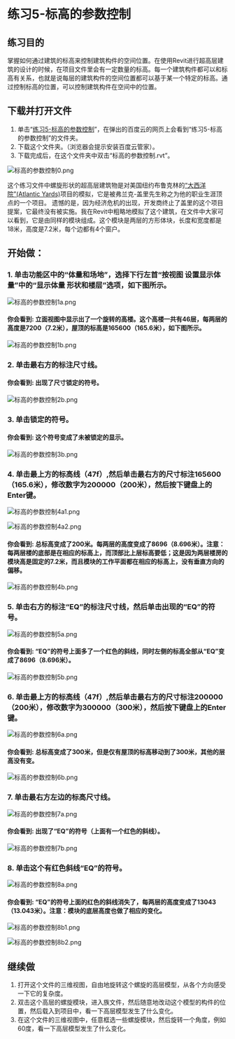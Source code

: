 # 练习5-标高的参数控制

## 练习目的

掌握如何通过建筑的标高来控制建筑构件的空间位置。在使用Revit进行超高层建筑的设计的时候，在项目文件里会有一定数量的标高。每一个建筑构件都可以和标高有关系，也就是说每层的建筑构件的空间位置都可以基于某一个特定的标高。通过控制标高的位置，可以控制建筑构件在空间中的位置。


## 下载并打开文件

1. 单击“[练习5-标高的参数控制](http://pan.baidu.com/s/1bbSqpK)”，在弹出的百度云的网页上会看到“练习5-标高的参数控制”的文件夹。
2. 下载这个文件夹。（浏览器会提示安装百度云管家）。
3. 下载完成后，在这个文件夹中双击“标高的参数控制.rvt”。

![标高的参数控制0.png](/images/标高的参数控制/标高的参数控制0.png)

这个练习文件中螺旋形状的超高层建筑物是对美国纽约布鲁克林的[“大西洋院”(Atlantic Yards)](https://courses.washington.edu/gehlstud/gehl-studio/wp-content/themes/gehl-studio/downloads/Autumn2008/Atlantic_Yards.pdf)项目的模拟，它是被弗兰克-盖里先生称之为他的职业生涯顶点的一个项目。 遗憾的是，因为经济危机的出现，开发商终止了盖里的这个项目提案，它最终没有被实施。我在Revit中粗略地模拟了这个建筑，在文件中大家可以看到，它是由同样的模块组成。这个模块是两层的方形体块，长度和宽度都是18米，高度是7.2米，每个边都有4个窗户。

## 开始做：

### 1. 单击功能区中的“体量和场地”，选择下行左首“按视图 设置显示体量”中的“显示体量 形状和楼层”选项，如下图所示。

![标高的参数控制1a.png](/images/标高的参数控制/标高的参数控制1a.png)

#### 你会看到: 立面视图中显示出了一个旋转的高楼。这个高楼一共有46层，每两层的高度是7200（7.2米），屋顶的标高是165600（165.6米），如下图所示。

![标高的参数控制1b.png](/images/标高的参数控制/标高的参数控制1b.png)

### 2. 单击最右方的标注尺寸线。

#### 你会看到: 出现了尺寸锁定的符号。

![标高的参数控制2b.png](/images/标高的参数控制/标高的参数控制2b.png)

### 3. 单击锁定的符号。

#### 你会看到: 这个符号变成了未被锁定的显示。

![标高的参数控制3b.png](/images/标高的参数控制/标高的参数控制3b.png)

### 4. 单击最上方的标高线（47f）,然后单击最右方的尺寸标注165600（165.6米），修改数字为200000（200米），然后按下键盘上的Enter键。

![标高的参数控制4a1.png](/images/标高的参数控制/标高的参数控制4a1.png)

![标高的参数控制4a2.png](/images/标高的参数控制/标高的参数控制4a2.png)

#### 你会看到: 总标高变成了200米。每两层的高度变成了8696（8.696米）。注意：每两层楼的底部是在相应的标高上，而顶部比上层标高要低；这是因为两层楼房的模块高是固定的7.2米，而且模块的工作平面都在相应的标高上，没有垂直方向的偏移。

![标高的参数控制4b.png](/images/标高的参数控制/标高的参数控制4b.png)

### 5. 单击右方的标注“EQ”的标注尺寸线，然后单击出现的“EQ”的符号。

![标高的参数控制5a.png](/images/标高的参数控制/标高的参数控制5a.png)

#### 你会看到: “EQ”的符号上面多了一个红色的斜线，同时左侧的标高全部从“EQ”变成了8696（8.696米）。

![标高的参数控制5b.png](/images/标高的参数控制/标高的参数控制5b.png)

### 6. 单击最上方的标高线（47f）,然后单击最右方的尺寸标注200000（200米），修改数字为300000（300米），然后按下键盘上的Enter键。

![标高的参数控制6a.png](/images/标高的参数控制/标高的参数控制6a.png)

#### 你会看到: 总标高变成了300米，但是仅有屋顶的标高移动到了300米，其他的层高没有变。

![标高的参数控制6b.png](/images/标高的参数控制/标高的参数控制6b.png)

### 7. 单击最右方左边的标高尺寸线。

![标高的参数控制7a.png](/images/标高的参数控制/标高的参数控制7a.png)

#### 你会看到: 出现了“EQ”的符号（上面有一个红色的斜线）。

![标高的参数控制7b.png](/images/标高的参数控制/标高的参数控制7b.png)

### 8. 单击这个有红色斜线“EQ”的符号。

![标高的参数控制8a.png](/images/标高的参数控制/标高的参数控制8a.png)

#### 你会看到: “EQ”的符号上面的红色的斜线消失了，每两层的高度变成了13043（13.043米）。注意：模块的底层高度也做了相应的变化。

![标高的参数控制8b1.png](/images/标高的参数控制/标高的参数控制8b1.png)

![标高的参数控制8b2.png](/images/标高的参数控制/标高的参数控制8b2.png)

## 继续做

1. 打开这个文件的三维视图，自由地旋转这个螺旋的高层模型，从各个方向感受一下它的复杂度。
2. 双击这个高层的螺旋模块，进入族文件，然后随意地改动这个模型的构件的位置，然后载入到项目中，看一下高层模型发生了什么变化。
3. 在这个文件的三维视图中，任意框选一些螺旋模块，然后旋转一个角度，例如60度，看一下高层模型发生了什么变化。


